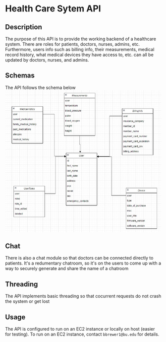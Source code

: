 # Health Care Sytem API

## Description

The purpose of this API is to provide the working backend of a healthcare system. There are roles for patients, doctors, nurses, admins, etc. Furthermore, users info such as billing info, their measurements, medical record history, what medical devices they have access to, etc. can all be updated by doctors, nurses, and admins. 

## Schemas

The API follows the schema below
![schema](https://github.com/bbrewer1/health-care-system-bbrewer1/blob/master/schema_diagram.jpg)

## Chat

There is also a chat module so that doctors can be connected directly to patients. It's a redumentary chatroom, so it's on the users to come up with a way to securely generate and share the name of a chatroom

## Threading

The API implements basic threading so that cocurrent requests do not crash the system or get lost

## Usage

The API is configured to run on an EC2 instance or locally on host (easier for testing). To run on an EC2 instance, contact `bbrewer1@bu.edu` for details.

